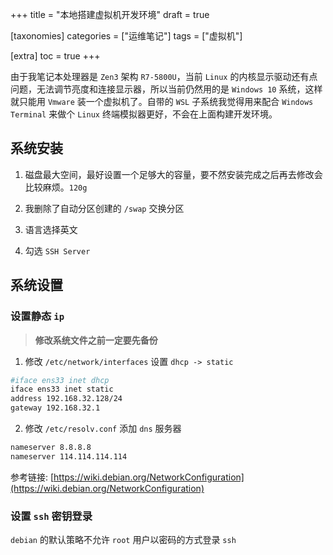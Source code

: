 +++
title = "本地搭建虚拟机开发环境"
draft = true

[taxonomies]
categories = ["运维笔记"]
tags = ["虚拟机"]

[extra]
toc = true
+++

由于我笔记本处理器是 `Zen3` 架构 `R7-5800U`，当前 `Linux` 的内核显示驱动还有点问题，无法调节亮度和连接显示器，所以当前仍然用的是 `Windows 10` 系统，这样就只能用 `Vmware` 装一个虚拟机了。自带的 `WSL` 子系统我觉得用来配合 `Windows Terminal` 来做个 `Linux` 终端模拟器更好，不会在上面构建开发环境。

<!-- more -->

## 系统安装

1. 磁盘最大空间，最好设置一个足够大的容量，要不然安装完成之后再去修改会比较麻烦。`120g`

2. 我删除了自动分区创建的 `/swap` 交换分区 

3. 语言选择英文

4. 勾选 `SSH Server`

## 系统设置

### 设置静态 `ip`

> **修改系统文件之前一定要先备份**   

1. 修改 `/etc/network/interfaces` 设置 `dhcp -> static`
```bash
#iface ens33 inet dhcp
iface ens33 inet static
address 192.168.32.128/24
gateway 192.168.32.1
```

2. 修改 `/etc/resolv.conf` 添加 `dns` 服务器
```bash
nameserver 8.8.8.8
nameserver 114.114.114.114
```

参考链接: [https://wiki.debian.org/NetworkConfiguration](https://wiki.debian.org/NetworkConfiguration)

### 设置 `ssh` 密钥登录

`debian` 的默认策略不允许 `root` 用户以密码的方式登录 `ssh`